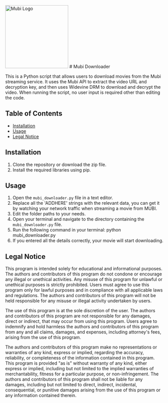 <img src="https://mubi.com/MUBI-logo.png" alt="Mubi Logo" width="200"/>
# Mubi Downloader

This is a Python script that allows users to download movies from the Mubi streaming service. It uses the Mubi API to extract the video URL and decryption key, and then uses Widevine DRM to download and decrypt the video.
When running the script, no user input is required other than editing the code.

## Table of Contents
- [Installation](#installation)
- [Usage](#usage)
- [Legal Notice](#legal-notice)

## Installation
1. Clone the repository or download the zip file.
2. Install the required libraries using pip.
## Usage
1. Open the `mubi_downloader.py` file in a text editor.
2. Replace all the 'ADDHERE' strings with the relevant data, you can get it by watching your network traffic when streaming a movie from MUBI.
3. Edit the folder paths to your needs.
3. Open your terminal and navigate to the directory containing the `mubi_downloader.py` file.
4. Run the following command in your terminal:
python mubi_downloader.py
5. If you entered all the details correctly, your movie will start downloading.

## Legal Notice
This program is intended solely for educational and informational purposes. The authors and contributors of this program do not condone or encourage any illegal or unethical activities. Any misuse of this program for unlawful or unethical purposes is strictly prohibited. Users must agree to use this program only for lawful purposes and in compliance with all applicable laws and regulations. The authors and contributors of this program will not be held responsible for any misuse or illegal activity undertaken by users.

The use of this program is at the sole discretion of the user. The authors and contributors of this program are not responsible for any damages, direct or indirect, that may occur from using this program. Users agree to indemnify and hold harmless the authors and contributors of this program from any and all claims, damages, and expenses, including attorney's fees, arising from the use of this program.

The authors and contributors of this program make no representations or warranties of any kind, express or implied, regarding the accuracy, reliability, or completeness of the information contained in this program. This program is provided "as is" without warranty of any kind, either express or implied, including but not limited to the implied warranties of merchantability, fitness for a particular purpose, or non-infringement. The authors and contributors of this program shall not be liable for any damages, including but not limited to direct, indirect, incidental, consequential, or punitive damages arising from the use of this program or any information contained therein.
